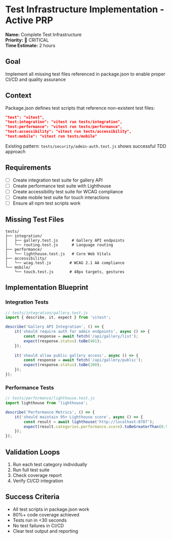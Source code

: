 # Test Infrastructure Implementation - Active PRP

**Name:** Complete Test Infrastructure  
**Priority:** 🔴 CRITICAL  
**Time Estimate:** 2 hours

## Goal
Implement all missing test files referenced in package.json to enable proper CI/CD and quality assurance

## Context
Package.json defines test scripts that reference non-existent test files:
```json
"test": "vitest",
"test:integration": "vitest run tests/integration",
"test:performance": "vitest run tests/performance",
"test:accessibility": "vitest run tests/accessibility",
"test:mobile": "vitest run tests/mobile"
```

Existing pattern: `tests/security/admin-auth.test.js` shows successful TDD approach

## Requirements
- [ ] Create integration test suite for gallery API
- [ ] Create performance test suite with Lighthouse
- [ ] Create accessibility test suite for WCAG compliance
- [ ] Create mobile test suite for touch interactions
- [ ] Ensure all npm test scripts work

## Missing Test Files
```
tests/
├── integration/
│   ├── gallery.test.js      # Gallery API endpoints
│   └── routing.test.js      # Language routing
├── performance/
│   └── lighthouse.test.js   # Core Web Vitals
├── accessibility/
│   └── wcag.test.js        # WCAG 2.1 AA compliance
└── mobile/
    └── touch.test.js       # 48px targets, gestures
```

## Implementation Blueprint

### Integration Tests
```javascript
// tests/integration/gallery.test.js
import { describe, it, expect } from 'vitest';

describe('Gallery API Integration', () => {
    it('should require auth for admin endpoints', async () => {
        const response = await fetch('/api/gallery/list');
        expect(response.status).toBe(401);
    });
    
    it('should allow public gallery access', async () => {
        const response = await fetch('/api/gallery/public');
        expect(response.status).toBe(200);
    });
});
```

### Performance Tests
```javascript
// tests/performance/lighthouse.test.js
import lighthouse from 'lighthouse';

describe('Performance Metrics', () => {
    it('should maintain 95+ Lighthouse score', async () => {
        const result = await lighthouse('http://localhost:8787');
        expect(result.categories.performance.score).toBeGreaterThan(0.95);
    });
});
```

## Validation Loops
1. Run each test category individually
2. Run full test suite
3. Check coverage report
4. Verify CI/CD integration

## Success Criteria
- All test scripts in package.json work
- 80%+ code coverage achieved
- Tests run in <30 seconds
- No test failures in CI/CD
- Clear test output and reporting
